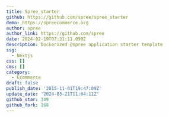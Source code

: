```yaml
---
title: Spree_starter
github: https://github.com/spree/spree_starter
demo: https://spreecommerce.org
author: spree
author_link: https://github.com/spree
date: 2024-02-19T07:31:11.090Z
description: Dockerized @spree application starter template
ssg:
  - Nextjs
css: []
cms: []
category:
  - Ecommerce
draft: false
publish_date: '2015-11-01T19:47:09Z'
update_date: '2024-03-21T11:04:11Z'
github_star: 349
github_fork: 168
---
```

